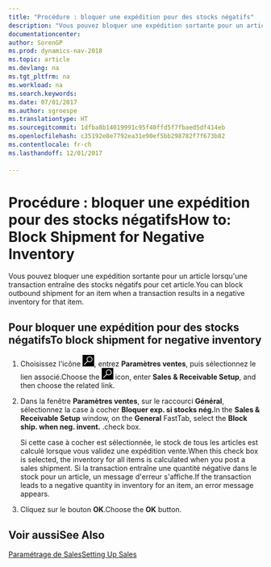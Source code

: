 ```yaml
---
title: "Procédure : bloquer une expédition pour des stocks négatifs"
description: "Vous pouvez bloquer une expédition sortante pour un article lorsqu'une transaction entraîne des stocks négatifs pour cet article."
documentationcenter: 
author: SorenGP
ms.prod: dynamics-nav-2018
ms.topic: article
ms.devlang: na
ms.tgt_pltfrm: na
ms.workload: na
ms.search.keywords: 
ms.date: 07/01/2017
ms.author: sgroespe
ms.translationtype: HT
ms.sourcegitcommit: 1dfba8b14019991c95f40ffd5f7fbaed5df414eb
ms.openlocfilehash: c35192e8e7792ea31e90ef5bb298782f7f673b82
ms.contentlocale: fr-ch
ms.lasthandoff: 12/01/2017

---
```

# <a name="how-to-block-shipment-for-negative-inventory"></a><span data-ttu-id="80dd3-103">Procédure : bloquer une expédition pour des stocks négatifs</span><span class="sxs-lookup"><span data-stu-id="80dd3-103">How to: Block Shipment for Negative Inventory</span></span>
<span data-ttu-id="80dd3-104">Vous pouvez bloquer une expédition sortante pour un article lorsqu'une transaction entraîne des stocks négatifs pour cet article.</span><span class="sxs-lookup"><span data-stu-id="80dd3-104">You can block outbound shipment for an item when a transaction results in a negative inventory for that item.</span></span>  

## <a name="to-block-shipment-for-negative-inventory"></a><span data-ttu-id="80dd3-105">Pour bloquer une expédition pour des stocks négatifs</span><span class="sxs-lookup"><span data-stu-id="80dd3-105">To block shipment for negative inventory</span></span>  

1.  <span data-ttu-id="80dd3-106">Choisissez l'icône ![Page ou état pour la recherche](../../media/ui-search/search_small.png "icône Page ou état pour la recherche"), entrez **Paramètres ventes**, puis sélectionnez le lien associé.</span><span class="sxs-lookup"><span data-stu-id="80dd3-106">Choose the ![Search for Page or Report](../../media/ui-search/search_small.png "Search for Page or Report icon") icon, enter **Sales & Receivable Setup**, and then choose the related link.</span></span>  
2.  <span data-ttu-id="80dd3-107">Dans la fenêtre **Paramètres ventes**, sur le raccourci **Général**, sélectionnez la case à cocher **Bloquer exp. si stocks nég.**</span><span class="sxs-lookup"><span data-stu-id="80dd3-107">In the **Sales & Receivable Setup** window, on the **General** FastTab, select the **Block ship. when neg. invent.**</span></span> <span data-ttu-id="80dd3-108">.</span><span class="sxs-lookup"><span data-stu-id="80dd3-108">check box.</span></span>  

    <span data-ttu-id="80dd3-109">Si cette case à cocher est sélectionnée, le stock de tous les articles est calculé lorsque vous validez une expédition vente.</span><span class="sxs-lookup"><span data-stu-id="80dd3-109">When this check box is selected, the inventory for all items is calculated when you post a sales shipment.</span></span> <span data-ttu-id="80dd3-110">Si la transaction entraîne une quantité négative dans le stock pour un article, un message d'erreur s'affiche.</span><span class="sxs-lookup"><span data-stu-id="80dd3-110">If the transaction leads to a negative quantity in inventory for an item, an error message appears.</span></span>  

3.  <span data-ttu-id="80dd3-111">Cliquez sur le bouton **OK**.</span><span class="sxs-lookup"><span data-stu-id="80dd3-111">Choose the **OK** button.</span></span>  

## <a name="see-also"></a><span data-ttu-id="80dd3-112">Voir aussi</span><span class="sxs-lookup"><span data-stu-id="80dd3-112">See Also</span></span>  
[<span data-ttu-id="80dd3-113">Paramétrage de Sales</span><span class="sxs-lookup"><span data-stu-id="80dd3-113">Setting Up Sales</span></span>](../../sales-setup-sales.md)

